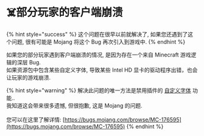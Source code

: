 # ☠️部分玩家的客户端崩溃

{% hint style="success" %}
这个问题在很早以前就解决了, 如果您还遇到了这个问题, 很有可能是 Mojang 将这个 Bug 再次引入到游戏中.
{% endhint %}

如果您的部分玩家遇到客户端崩溃的情况, 是因为存在一个来自 Minecraft 游戏逻辑的深层 Bug.\
如果资源包中包含某些自定义字体, 导致某些 Intel HD 显卡的驱动程序出错，也会让玩家的游戏崩溃.

{% hint style="warning" %}
解决此问题的唯一方法是禁用插件的 [自定义字体](../../plugin-usage/adding-content/fonts/method-1.md) 功能..\
我知道这会带来很多遗憾, 但很抱歉, 这是 Mojang 的问题.\
\
您可以在这里了解详情: [https://bugs.mojang.com/browse/MC-176595](https://bugs.mojang.com/browse/MC-176595)
{% endhint %}
